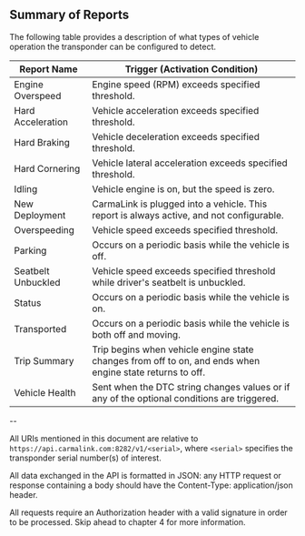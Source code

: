 <h2>Summary of Reports</h2>  
The following table provides a description of what types of vehicle operation the transponder can be configured to detect.  

Report Name | Trigger (Activation Condition)
------------|--------
Engine Overspeed | Engine speed (RPM) exceeds specified threshold.
Hard Acceleration | Vehicle acceleration exceeds specified threshold.  
Hard Braking | Vehicle deceleration exceeds specified threshold.  
Hard Cornering | Vehicle lateral acceleration exceeds specified threshold.  
Idling | Vehicle engine is on, but the speed is zero.  
New Deployment | CarmaLink is plugged into a vehicle. This report is always active, and not configurable.  
Overspeeding | Vehicle speed exceeds specified threshold.  
Parking | Occurs on a periodic basis while the vehicle is off.  
Seatbelt Unbuckled | Vehicle speed exceeds specified threshold while driver's seatbelt is unbuckled.  
Status | Occurs on a periodic basis while the vehicle is on.  
Transported | Occurs on a periodic basis while the vehicle is both off and moving.  
Trip Summary | Trip begins when vehicle engine state changes from off to on, and ends when engine state returns to off.  
Vehicle Health | Sent when the DTC string changes values or if any of the optional conditions are triggered.  

--

All URIs mentioned in this document are relative to `https://api.carmalink.com:8282/v1/<serial>`, where `<serial>` specifies the transponder serial number(s) of interest.  

All data exchanged in the API is formatted in JSON: any HTTP request or response containing a body should have the Content-Type: application/json header.  

All requests require an Authorization header with a valid signature in order to be processed. Skip ahead to chapter 4 for more information.
